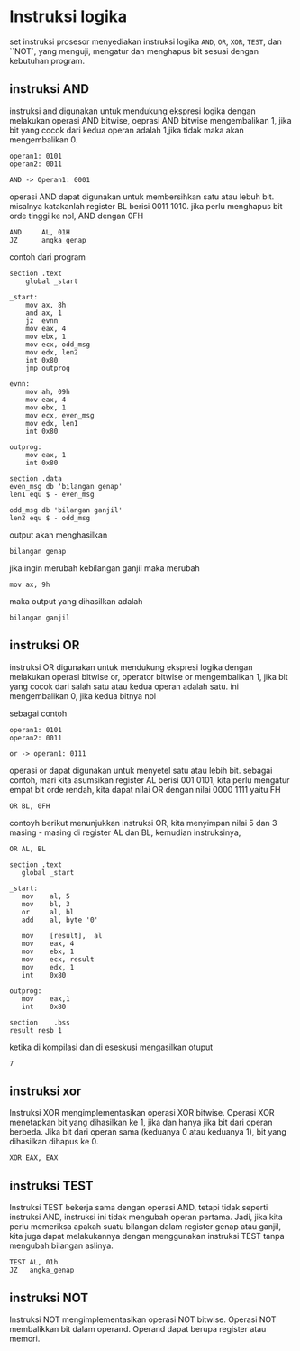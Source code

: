 # Instruksi logika

set instruksi prosesor menyediakan instruksi logika ``AND``, ``OR``, ``XOR``, ``TEST``, dan ``NOT`, yang menguji, mengatur dan menghapus bit sesuai dengan kebutuhan program.


## instruksi AND

instruksi and digunakan untuk mendukung ekspresi logika dengan melakukan operasi AND bitwise, oeprasi AND bitwise mengembalikan 1, jika bit yang cocok dari kedua operan adalah 1,jika tidak maka akan mengembalikan 0.

```
operan1: 0101
operan2: 0011

AND -> Operan1: 0001
```

operasi AND dapat digunakan untuk membersihkan satu atau lebuh bit. misalnya katakanlah register BL berisi 0011 1010. jika perlu menghapus bit orde tinggi ke nol, AND dengan 0FH

```
AND     AL, 01H
JZ      angka_genap
```

contoh dari program

```assembly
section .text
    global _start

_start:
    mov ax, 8h
    and ax, 1
    jz  evnn
    mov eax, 4
    mov ebx, 1
    mov ecx, odd_msg
    mov edx, len2
    int 0x80
    jmp outprog

evnn:
    mov ah, 09h
    mov eax, 4
    mov ebx, 1
    mov ecx, even_msg
    mov edx, len1
    int 0x80

outprog:
    mov eax, 1
    int 0x80

section .data
even_msg db 'bilangan genap'
len1 equ $ - even_msg

odd_msg db 'bilangan ganjil'
len2 equ $ - odd_msg
```
output akan menghasilkan
```
bilangan genap
```

jika ingin merubah kebilangan ganjil maka merubah
```assembly
mov ax, 9h
```
maka output yang dihasilkan adalah
```
bilangan ganjil
```


## instruksi OR

instruksi OR digunakan untuk mendukung ekspresi logika dengan melakukan operasi bitwise or, operator bitwise or mengembalikan 1, jika bit yang cocok dari salah satu atau kedua operan adalah satu. ini mengembalikan 0, jika kedua bitnya nol

sebagai contoh
```
operan1: 0101
operan2: 0011

or -> operan1: 0111
```

operasi or dapat digunakan untuk menyetel satu atau lebih bit. sebagai contoh, mari kita asumsikan register AL berisi 001 0101, kita perlu mengatur empat bit orde rendah, kita dapat nilai OR dengan nilai 0000 1111 yaitu FH

```assembly
OR BL, 0FH
```

contoyh berikut menunjukkan instruksi OR, kita menyimpan nilai 5 dan 3 masing - masing di register AL dan BL, kemudian instruksinya,
```assembly
OR AL, BL
```
```assembly
section .text
   global _start           
	
_start:                     
   mov    al, 5            
   mov    bl, 3            
   or     al, bl             
   add    al, byte '0'      
	
   mov    [result],  al
   mov    eax, 4
   mov    ebx, 1
   mov    ecx, result
   mov    edx, 1 
   int    0x80
    
outprog:
   mov    eax,1             
   int    0x80              
	
section    .bss
result resb 1
```
ketika di kompilasi dan di eseskusi mengasilkan otuput
```
7
```

## instruksi xor

Instruksi XOR mengimplementasikan operasi XOR bitwise. Operasi XOR menetapkan bit yang dihasilkan ke 1, jika dan hanya jika bit dari operan berbeda. Jika bit dari operan sama (keduanya 0 atau keduanya 1), bit yang dihasilkan dihapus ke 0.
```assembly
XOR EAX, EAX
```

## instruksi TEST

Instruksi TEST bekerja sama dengan operasi AND, tetapi tidak seperti instruksi AND, instruksi ini tidak mengubah operan pertama. Jadi, jika kita perlu memeriksa apakah suatu bilangan dalam register genap atau ganjil, kita juga dapat melakukannya dengan menggunakan instruksi TEST tanpa mengubah bilangan aslinya.
```assembly
TEST AL, 01h
JZ   angka_genap
```

## instruksi NOT

Instruksi NOT mengimplementasikan operasi NOT bitwise. Operasi NOT membalikkan bit dalam operand. Operand dapat berupa register atau memori.
